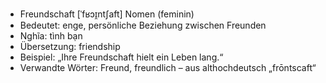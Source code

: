 - Freundschaft	[ˈfʁɔɪ̯ntʃaft]	Nomen (feminin)
- Bedeutet: enge, persönliche Beziehung zwischen Freunden
- Nghĩa: tình bạn
- Übersetzung: friendship
- Beispiel: „Ihre Freundschaft hielt ein Leben lang.“
- Verwandte Wörter: Freund, freundlich	– aus althochdeutsch „frōntscaft“